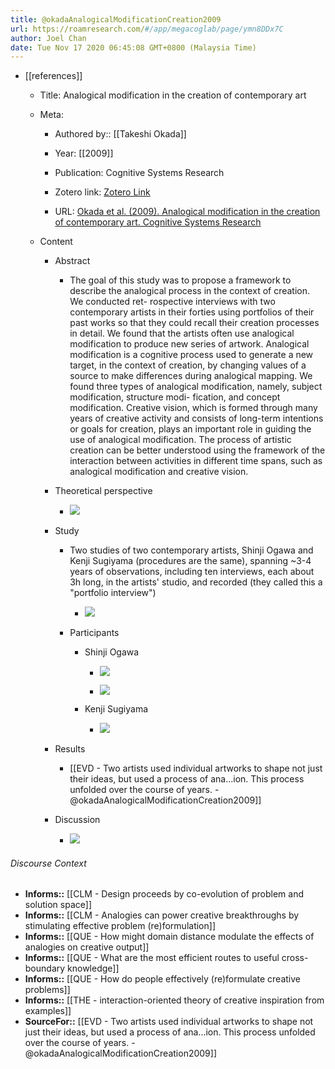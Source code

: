 ```yaml
---
title: @okadaAnalogicalModificationCreation2009
url: https://roamresearch.com/#/app/megacoglab/page/ymn8DDx7C
author: Joel Chan
date: Tue Nov 17 2020 06:45:08 GMT+0800 (Malaysia Time)
---
```


- [[references]]

    - Title: Analogical modification in the creation of contemporary art

    - Meta:

        - Authored by:: [[Takeshi Okada]]

        - Year: [[2009]]

        - Publication: Cognitive Systems Research

        - Zotero link: [Zotero Link](zotero://select/items/1_CJQQMH8C)

        - URL: [Okada et al. (2009). Analogical modification in the creation of contemporary art. Cognitive Systems Research](https://www.sciencedirect.com/science/article/pii/S1389041708000727)

    - Content

        - Abstract

            - The goal of this study was to propose a framework to describe the analogical process in the context of creation. We conducted ret- rospective interviews with two contemporary artists in their forties using portfolios of their past works so that they could recall their creation processes in detail. We found that the artists often use analogical modification to produce new series of artwork. Analogical modification is a cognitive process used to generate a new target, in the context of creation, by changing values of a source to make differences during analogical mapping. We found three types of analogical modification, namely, subject modification, structure modi- fication, and concept modification. Creative vision, which is formed through many years of creative activity and consists of long-term intentions or goals for creation, plays an important role in guiding the use of analogical modification. The process of artistic creation can be better understood using the framework of the interaction between activities in different time spans, such as analogical modification and creative vision.

        - Theoretical perspective

            - ![](https://firebasestorage.googleapis.com/v0/b/firescript-577a2.appspot.com/o/imgs%2Fapp%2Fmegacoglab%2F11BcybtBUE.png?alt=media&token=1b7f953d-59c5-4804-b5e6-f4a0b8896a09)

        - Study

            - Two studies of two contemporary artists, Shinji Ogawa and Kenji Sugiyama (procedures are the same), spanning ~3-4 years of observations, including ten interviews, each about 3h long, in the artists' studio, and recorded (they called this a "portfolio interview")

                - ![](https://firebasestorage.googleapis.com/v0/b/firescript-577a2.appspot.com/o/imgs%2Fapp%2Fmegacoglab%2F5HI7rOKK_5.png?alt=media&token=683c442f-46ae-4b89-aa20-317bf25ceb48)

            - Participants

                - Shinji Ogawa

                    - ![](https://firebasestorage.googleapis.com/v0/b/firescript-577a2.appspot.com/o/imgs%2Fapp%2Fmegacoglab%2F_MLOVW9GVZ.png?alt=media&token=410c6ef0-ed07-47fd-8c34-12ec3bc62f0b)

                    - ![](https://firebasestorage.googleapis.com/v0/b/firescript-577a2.appspot.com/o/imgs%2Fapp%2Fmegacoglab%2FdmvWjo1dI9.png?alt=media&token=607f02e9-8f8d-4863-9bf5-1f55e070f7f7)

                - Kenji Sugiyama

                    - ![](https://firebasestorage.googleapis.com/v0/b/firescript-577a2.appspot.com/o/imgs%2Fapp%2Fmegacoglab%2Fjax4Gtp9RF.png?alt=media&token=4e65f616-e8e5-435c-bc7a-d9604373417c)

        - Results

            - [[EVD - Two artists used individual artworks to shape not just their ideas, but used a process of ana...ion. This process unfolded over the course of years. - @okadaAnalogicalModificationCreation2009]]

        - Discussion

            - ![](https://firebasestorage.googleapis.com/v0/b/firescript-577a2.appspot.com/o/imgs%2Fapp%2Fmegacoglab%2FTv9LprAoeq.png?alt=media&token=e0406a68-9cd2-4a86-aafe-db455d95ea3c)

###### Discourse Context

- **Informs::** [[CLM - Design proceeds by co-evolution of problem and solution space]]
- **Informs::** [[CLM - Analogies can power creative breakthroughs by stimulating effective problem (re)formulation]]
- **Informs::** [[QUE - How might domain distance modulate the effects of analogies on creative output]]
- **Informs::** [[QUE - What are the most efficient routes to useful cross-boundary knowledge]]
- **Informs::** [[QUE - How do people effectively (re)formulate creative problems]]
- **Informs::** [[THE - interaction-oriented theory of creative inspiration from examples]]
- **SourceFor::** [[EVD - Two artists used individual artworks to shape not just their ideas, but used a process of ana...ion. This process unfolded over the course of years. - @okadaAnalogicalModificationCreation2009]]

